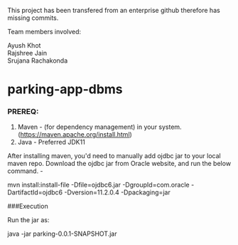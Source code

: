 This project has been transfered from an enterprise github therefore has missing commits. 

Team members involved: 

Ayush Khot  
Rajshree Jain  
Srujana Rachakonda  

# parking-app-dbms

### PREREQ:
1. Maven - (for dependency management) in your system. (https://maven.apache.org/install.html)
2. Java - Preferred JDK11

After installing maven, you'd need to manually add ojdbc jar to your local maven repo.
Download the ojdbc jar from Oracle website, and run the below command. - 

mvn install:install-file -Dfile=ojdbc6.jar  -DgroupId=com.oracle -DartifactId=ojdbc6 -Dversion=11.2.0.4 -Dpackaging=jar


###Execution

Run the jar as:

java -jar parking-0.0.1-SNAPSHOT.jar

